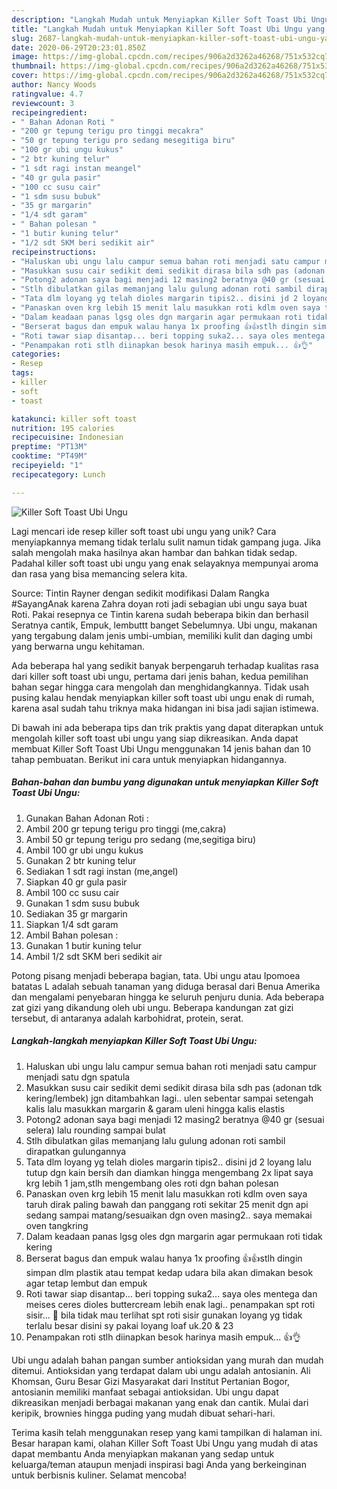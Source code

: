 ```yaml
---
description: "Langkah Mudah untuk Menyiapkan Killer Soft Toast Ubi Ungu yang Sempurna"
title: "Langkah Mudah untuk Menyiapkan Killer Soft Toast Ubi Ungu yang Sempurna"
slug: 2687-langkah-mudah-untuk-menyiapkan-killer-soft-toast-ubi-ungu-yang-sempurna
date: 2020-06-29T20:23:01.850Z
image: https://img-global.cpcdn.com/recipes/906a2d3262a46268/751x532cq70/killer-soft-toast-ubi-ungu-foto-resep-utama.jpg
thumbnail: https://img-global.cpcdn.com/recipes/906a2d3262a46268/751x532cq70/killer-soft-toast-ubi-ungu-foto-resep-utama.jpg
cover: https://img-global.cpcdn.com/recipes/906a2d3262a46268/751x532cq70/killer-soft-toast-ubi-ungu-foto-resep-utama.jpg
author: Nancy Woods
ratingvalue: 4.7
reviewcount: 3
recipeingredient:
- " Bahan Adonan Roti "
- "200 gr tepung terigu pro tinggi mecakra"
- "50 gr tepung terigu pro sedang mesegitiga biru"
- "100 gr ubi ungu kukus"
- "2 btr kuning telur"
- "1 sdt ragi instan meangel"
- "40 gr gula pasir"
- "100 cc susu cair"
- "1 sdm susu bubuk"
- "35 gr margarin"
- "1/4 sdt garam"
- " Bahan polesan "
- "1 butir kuning telur"
- "1/2 sdt SKM beri sedikit air"
recipeinstructions:
- "Haluskan ubi ungu lalu campur semua bahan roti menjadi satu campur menjadi satu dgn spatula"
- "Masukkan susu cair sedikit demi sedikit dirasa bila sdh pas (adonan tdk kering/lembek) jgn ditambahkan lagi.. ulen sebentar sampai setengah kalis lalu masukkan margarin &amp; garam uleni hingga kalis elastis"
- "Potong2 adonan saya bagi menjadi 12 masing2 beratnya @40 gr (sesuai selera) lalu rounding sampai bulat"
- "Stlh dibulatkan gilas memanjang lalu gulung adonan roti sambil dirapatkan gulungannya"
- "Tata dlm loyang yg telah dioles margarin tipis2.. disini jd 2 loyang lalu tutup dgn kain bersih dan diamkan hingga mengembang 2x lipat saya krg lebih 1 jam,stlh mengembang oles roti dgn bahan polesan"
- "Panaskan oven krg lebih 15 menit lalu masukkan roti kdlm oven saya taruh dirak paling bawah dan panggang roti sekitar 25 menit dgn api sedang sampai matang/sesuaikan dgn oven masing2.. saya memakai oven tangkring"
- "Dalam keadaan panas lgsg oles dgn margarin agar permukaan roti tidak kering"
- "Berserat bagus dan empuk walau hanya 1x proofing 👍👍stlh dingin simpan dlm plastik atau tempat kedap udara bila akan dimakan besok agar tetap lembut dan empuk"
- "Roti tawar siap disantap... beri topping suka2... saya oles mentega dan meises ceres dioles buttercream lebih enak lagi.. penampakan spt roti sisir... 🤭 bila tidak mau terlihat spt roti sisir gunakan loyang yg tidak terlalu besar disini sy pakai loyang loaf uk.20 &amp; 23"
- "Penampakan roti stlh diinapkan besok harinya masih empuk... 👍👌"
categories:
- Resep
tags:
- killer
- soft
- toast

katakunci: killer soft toast 
nutrition: 195 calories
recipecuisine: Indonesian
preptime: "PT13M"
cooktime: "PT49M"
recipeyield: "1"
recipecategory: Lunch

---
```



![Killer Soft Toast Ubi Ungu](https://img-global.cpcdn.com/recipes/906a2d3262a46268/751x532cq70/killer-soft-toast-ubi-ungu-foto-resep-utama.jpg)

Lagi mencari ide resep killer soft toast ubi ungu yang unik? Cara menyiapkannya memang tidak terlalu sulit namun tidak gampang juga. Jika salah mengolah maka hasilnya akan hambar dan bahkan tidak sedap. Padahal killer soft toast ubi ungu yang enak selayaknya mempunyai aroma dan rasa yang bisa memancing selera kita.

Source: Tintin Rayner dengan sedikit modifikasi Dalam Rangka #SayangAnak karena Zahra doyan roti jadi sebagian ubi ungu saya buat Roti. Pakai resepnya ce Tintin karena sudah beberapa bikin dan berhasil Seratnya cantik, Empuk, lembuttt banget Sebelumnya. Ubi ungu, makanan yang tergabung dalam jenis umbi-umbian, memiliki kulit dan daging umbi yang berwarna ungu kehitaman.

Ada beberapa hal yang sedikit banyak berpengaruh terhadap kualitas rasa dari killer soft toast ubi ungu, pertama dari jenis bahan, kedua pemilihan bahan segar hingga cara mengolah dan menghidangkannya. Tidak usah pusing kalau hendak menyiapkan killer soft toast ubi ungu enak di rumah, karena asal sudah tahu triknya maka hidangan ini bisa jadi sajian istimewa.


Di bawah ini ada beberapa tips dan trik praktis yang dapat diterapkan untuk mengolah killer soft toast ubi ungu yang siap dikreasikan. Anda dapat membuat Killer Soft Toast Ubi Ungu menggunakan 14 jenis bahan dan 10 tahap pembuatan. Berikut ini cara untuk menyiapkan hidangannya.

<!--inarticleads1-->

##### Bahan-bahan dan bumbu yang digunakan untuk menyiapkan Killer Soft Toast Ubi Ungu:

1. Gunakan  Bahan Adonan Roti :
1. Ambil 200 gr tepung terigu pro tinggi (me,cakra)
1. Ambil 50 gr tepung terigu pro sedang (me,segitiga biru)
1. Ambil 100 gr ubi ungu kukus
1. Gunakan 2 btr kuning telur
1. Sediakan 1 sdt ragi instan (me,angel)
1. Siapkan 40 gr gula pasir
1. Ambil 100 cc susu cair
1. Gunakan 1 sdm susu bubuk
1. Sediakan 35 gr margarin
1. Siapkan 1/4 sdt garam
1. Ambil  Bahan polesan :
1. Gunakan 1 butir kuning telur
1. Ambil 1/2 sdt SKM beri sedikit air


Potong pisang menjadi beberapa bagian, tata. Ubi ungu atau Ipomoea batatas L adalah sebuah tanaman yang diduga berasal dari Benua Amerika dan mengalami penyebaran hingga ke seluruh penjuru dunia. Ada beberapa zat gizi yang dikandung oleh ubi ungu. Beberapa kandungan zat gizi tersebut, di antaranya adalah karbohidrat, protein, serat. 

<!--inarticleads2-->

##### Langkah-langkah menyiapkan Killer Soft Toast Ubi Ungu:

1. Haluskan ubi ungu lalu campur semua bahan roti menjadi satu campur menjadi satu dgn spatula
1. Masukkan susu cair sedikit demi sedikit dirasa bila sdh pas (adonan tdk kering/lembek) jgn ditambahkan lagi.. ulen sebentar sampai setengah kalis lalu masukkan margarin &amp; garam uleni hingga kalis elastis
1. Potong2 adonan saya bagi menjadi 12 masing2 beratnya @40 gr (sesuai selera) lalu rounding sampai bulat
1. Stlh dibulatkan gilas memanjang lalu gulung adonan roti sambil dirapatkan gulungannya
1. Tata dlm loyang yg telah dioles margarin tipis2.. disini jd 2 loyang lalu tutup dgn kain bersih dan diamkan hingga mengembang 2x lipat saya krg lebih 1 jam,stlh mengembang oles roti dgn bahan polesan
1. Panaskan oven krg lebih 15 menit lalu masukkan roti kdlm oven saya taruh dirak paling bawah dan panggang roti sekitar 25 menit dgn api sedang sampai matang/sesuaikan dgn oven masing2.. saya memakai oven tangkring
1. Dalam keadaan panas lgsg oles dgn margarin agar permukaan roti tidak kering
1. Berserat bagus dan empuk walau hanya 1x proofing 👍👍stlh dingin simpan dlm plastik atau tempat kedap udara bila akan dimakan besok agar tetap lembut dan empuk
1. Roti tawar siap disantap... beri topping suka2... saya oles mentega dan meises ceres dioles buttercream lebih enak lagi.. penampakan spt roti sisir... 🤭 bila tidak mau terlihat spt roti sisir gunakan loyang yg tidak terlalu besar disini sy pakai loyang loaf uk.20 &amp; 23
1. Penampakan roti stlh diinapkan besok harinya masih empuk... 👍👌


Ubi ungu adalah bahan pangan sumber antioksidan yang murah dan mudah ditemui. Antioksidan yang terdapat dalam ubi ungu adalah antosianin. Ali Khomsan, Guru Besar Gizi Masyarakat dari Institut Pertanian Bogor, antosianin memiliki manfaat sebagai antioksidan. Ubi ungu dapat dikreasikan menjadi berbagai makanan yang enak dan cantik. Mulai dari keripik, brownies hingga puding yang mudah dibuat sehari-hari. 

Terima kasih telah menggunakan resep yang kami tampilkan di halaman ini. Besar harapan kami, olahan Killer Soft Toast Ubi Ungu yang mudah di atas dapat membantu Anda menyiapkan makanan yang sedap untuk keluarga/teman ataupun menjadi inspirasi bagi Anda yang berkeinginan untuk berbisnis kuliner. Selamat mencoba!
